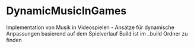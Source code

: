 # DynamicMusicInGames
Implementation von Musik in Videospielen - Ansätze für dynamische Anpassungen basierend auf dem Spielverlauf
Build ist im _build Ordner zu finden
